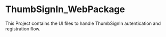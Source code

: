 # ThumbSignIn_WebPackage

This Project contains the UI files to handle ThumbSignIn autentication and registration flow.
